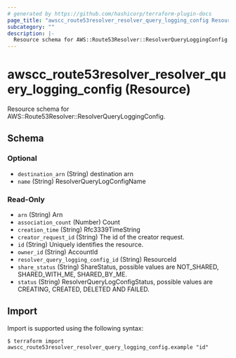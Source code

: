 ```yaml
---
# generated by https://github.com/hashicorp/terraform-plugin-docs
page_title: "awscc_route53resolver_resolver_query_logging_config Resource - terraform-provider-awscc"
subcategory: ""
description: |-
  Resource schema for AWS::Route53Resolver::ResolverQueryLoggingConfig.
---
```


# awscc_route53resolver_resolver_query_logging_config (Resource)

Resource schema for AWS::Route53Resolver::ResolverQueryLoggingConfig.



<!-- schema generated by tfplugindocs -->
## Schema

### Optional

- `destination_arn` (String) destination arn
- `name` (String) ResolverQueryLogConfigName

### Read-Only

- `arn` (String) Arn
- `association_count` (Number) Count
- `creation_time` (String) Rfc3339TimeString
- `creator_request_id` (String) The id of the creator request.
- `id` (String) Uniquely identifies the resource.
- `owner_id` (String) AccountId
- `resolver_query_logging_config_id` (String) ResourceId
- `share_status` (String) ShareStatus, possible values are NOT_SHARED, SHARED_WITH_ME, SHARED_BY_ME.
- `status` (String) ResolverQueryLogConfigStatus, possible values are CREATING, CREATED, DELETED AND FAILED.

## Import

Import is supported using the following syntax:

```shell
$ terraform import awscc_route53resolver_resolver_query_logging_config.example "id"
```
